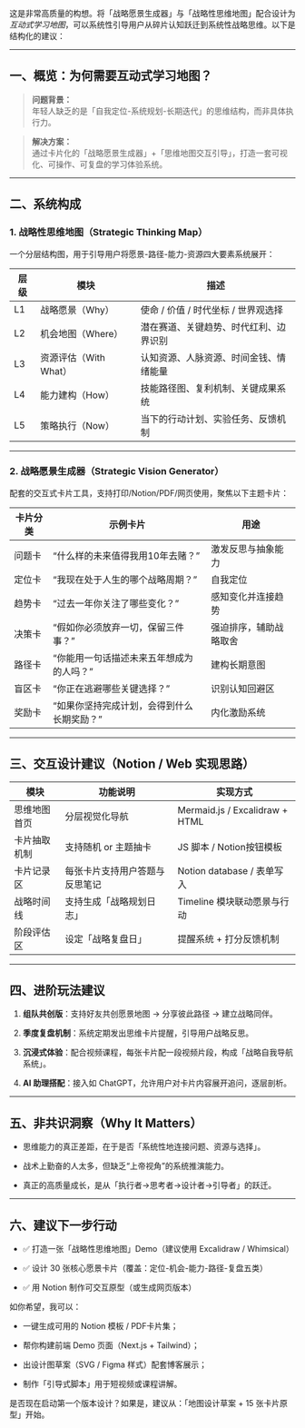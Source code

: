 这是非常高质量的构想。将「战略愿景生成器」与「战略性思维地图」配合设计为 _互动式学习地图_，可以系统性引导用户从碎片认知跃迁到系统性战略思维。以下是结构化的建议：

---

## 一、概览：为何需要互动式学习地图？

> **问题背景：**  
> 年轻人缺乏的是「自我定位-系统规划-长期迭代」的思维结构，而非具体执行力。

> **解决方案：**  
> 通过卡片化的「战略愿景生成器」+「思维地图交互引导」，打造一套可视化、可操作、可复盘的学习体验系统。

---

## 二、系统构成

### 1. 战略性思维地图（Strategic Thinking Map）

一个分层结构图，用于引导用户将愿景-路径-能力-资源四大要素系统展开：

|层级|模块|描述|
|---|---|---|
|L1|战略愿景（Why）|使命 / 价值 / 时代坐标 / 世界观选择|
|L2|机会地图（Where）|潜在赛道、关键趋势、时代红利、边界识别|
|L3|资源评估（With What）|认知资源、人脉资源、时间金钱、情绪能量|
|L4|能力建构（How）|技能路径图、复利机制、关键成果系统|
|L5|策略执行（Now）|当下的行动计划、实验任务、反馈机制|

---

### 2. 战略愿景生成器（Strategic Vision Generator）

配套的交互式卡片工具，支持打印/Notion/PDF/网页使用，聚焦以下主题卡片：

|卡片分类|示例卡片|用途|
|---|---|---|
|问题卡|“什么样的未来值得我用10年去赌？”|激发反思与抽象能力|
|定位卡|“我现在处于人生的哪个战略周期？”|自我定位|
|趋势卡|“过去一年你关注了哪些变化？”|感知变化并连接趋势|
|决策卡|“假如你必须放弃一切，保留三件事？”|强迫排序，辅助战略取舍|
|路径卡|“你能用一句话描述未来五年想成为的人吗？”|建构长期意图|
|盲区卡|“你正在逃避哪些关键选择？”|识别认知回避区|
|奖励卡|“如果你坚持完成计划，会得到什么长期奖励？”|内化激励系统|

---

## 三、交互设计建议（Notion / Web 实现思路）

|模块|功能说明|实现方式|
|---|---|---|
|思维地图首页|分层视觉化导航|Mermaid.js / Excalidraw + HTML|
|卡片抽取机制|支持随机 or 主题抽卡|JS 脚本 / Notion按钮模板|
|卡片记录区|每张卡片支持用户答题与反思笔记|Notion database / 表单写入|
|战略时间线|支持生成「战略规划日志」|Timeline 模块联动愿景与行动|
|阶段评估区|设定「战略复盘日」|提醒系统 + 打分反馈机制|

---

## 四、进阶玩法建议

1. **组队共创版**：支持好友共创愿景地图 → 分享彼此路径 → 建立战略同伴。
    
2. **季度复盘机制**：系统定期发出思维卡片提醒，引导用户战略反思。
    
3. **沉浸式体验**：配合视频课程，每张卡片配一段视频片段，构成「战略自我导航系统」。
    
4. **AI 助理搭配**：接入如 ChatGPT，允许用户对卡片内容展开追问，逐层剖析。
    

---

## 五、非共识洞察（Why It Matters）

- 思维能力的真正差距，在于是否「系统性地连接问题、资源与选择」。
    
- 战术上勤奋的人太多，但缺乏“上帝视角”的系统推演能力。
    
- 真正的高质量成长，是从「执行者→思考者→设计者→引导者」的跃迁。
    

---

## 六、建议下一步行动

- ✅ 打造一张「战略性思维地图」Demo（建议使用 Excalidraw / Whimsical）
    
- ✅ 设计 30 张核心愿景卡片（覆盖：定位-机会-能力-路径-复盘五类）
    
- ✅ 用 Notion 制作可交互原型（或生成网页版本）
    

如你希望，我可以：

- 一键生成可用的 Notion 模板 / PDF卡片集；
    
- 帮你构建前端 Demo 页面（Next.js + Tailwind）；
    
- 出设计图草案（SVG / Figma 样式）配套博客展示；
    
- 制作「引导式脚本」用于短视频或课程讲解。
    

是否现在启动第一个版本设计？如果是，建议从：「地图设计草案 + 15 张卡片原型」开始。